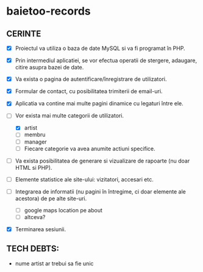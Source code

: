 # baietoo-records

## CERINTE
- [x] Proiectul va utiliza o baza de date MySQL si va fi programat în PHP.

- [x] Prin intermediul aplicatiei, se vor efectua operatii de stergere, adaugare, citire asupra bazei de date.
- [x] Va exista o pagina de autentificare/înregistrare de utilizatori.
- [x] Formular de contact, cu posibilitatea trimiterii de email-uri.
- [x] Aplicatia va contine mai multe pagini dinamice cu legaturi între ele. 
- [ ] Vor exista mai multe categorii de utilizatori.
  - [x] artist
  - [ ] membru
  - [ ] manager
  - [ ] Fiecare categorie va avea anumite actiuni specifice.
- [ ] Va exista posibilitatea de generare si vizualizare de rapoarte (nu doar HTML si PHP).
- [ ] Elemente statistice ale site-ului: vizitatori, accesari etc.
- [ ] Integrarea de informatii (nu pagini în întregime, ci doar elemente ale acestora) de pe alte site-uri.
  - [ ] google maps location pe about
  - [ ] altceva?
- [x] Terminarea sesiunii.

## TECH DEBTS:
* nume artist ar trebui sa fie unic